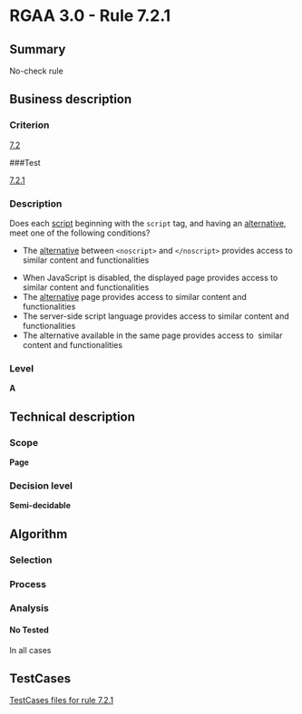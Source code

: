 # RGAA 3.0 -  Rule 7.2.1

## Summary

No-check rule

## Business description

### Criterion

[7.2](http://disic.github.io/rgaa_referentiel_en/RGAA3.0_Criteria_English_version_v1.html#crit-7-2)

###Test

[7.2.1](http://disic.github.io/rgaa_referentiel_en/RGAA3.0_Criteria_English_version_v1.html#test-7-2-1)

### Description
Does each <a href="http://disic.github.io/rgaa_referentiel_en/RGAA3.0_Glossary_English_version_v1.html#mScript">script</a>
    beginning with the <code>script</code> tag, and having an <a href="http://disic.github.io/rgaa_referentiel_en/RGAA3.0_Glossary_English_version_v1.html#mAltScript">alternative</a>,
    meet one of the following conditions?
    <ul><li> The <a href="http://disic.github.io/rgaa_referentiel_en/RGAA3.0_Glossary_English_version_v1.html#mAltScript">alternative</a>
   between <code>&lt;noscript&gt;</code> and <code>&lt;/noscript&gt;</code>
   provides access to similar content and functionalities</li>
  <li> When JavaScript is disabled, the displayed page
   provides access to  similar content and functionalities</li>
  <li> The <a href="http://disic.github.io/rgaa_referentiel_en/RGAA3.0_Glossary_English_version_v1.html#mAltScript">alternative</a>
   page provides access to similar content and
   functionalities</li>
  <li> The server-side script language provides access to
   similar content and functionalities</li>
  <li>The alternative
   available in the same page provides access to&#xA0;
   similar content and functionalities </li>
    </ul> 


### Level

**A**

## Technical description

### Scope

**Page**

### Decision level

**Semi-decidable**

## Algorithm

### Selection

### Process

### Analysis

#### No Tested 

In all cases



##  TestCases 

[TestCases files for rule 7.2.1](https://github.com/Asqatasun/Asqatasun/tree/master/rules/rules-rgaa3.0/src/test/resources/testcases/rgaa30/Rgaa30Rule070201/) 



